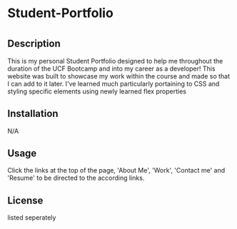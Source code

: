 # Student-Portfolio
# <SEO-and-Accessibility>

## Description

This is my personal Student Portfolio designed to help me throughout the duration of the UCF Bootcamp and into my career as a developer!
This website was built to showcase my work within the course  and made so that I can add to it later.
I've learned much particularly portaining to CSS and styling specific elements using newly learned flex properties

## Installation

N/A

## Usage

Click the links at the top of the page, 'About Me', 'Work', 'Contact me' and 'Resume' to be directed to the according links.

## License

listed seperately
